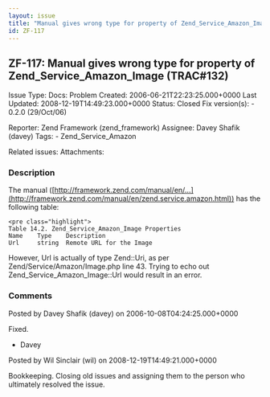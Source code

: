 ```yaml
---
layout: issue
title: "Manual gives wrong type for property of Zend_Service_Amazon_Image (TRAC#132)"
id: ZF-117
---
```


ZF-117: Manual gives wrong type for property of Zend\_Service\_Amazon\_Image (TRAC#132)
---------------------------------------------------------------------------------------

 Issue Type: Docs: Problem Created: 2006-06-21T22:23:25.000+0000 Last Updated: 2008-12-19T14:49:23.000+0000 Status: Closed Fix version(s): - 0.2.0 (29/Oct/06)
 
 Reporter:  Zend Framework (zend\_framework)  Assignee:  Davey Shafik (davey)  Tags: - Zend\_Service\_Amazon
 
 Related issues: 
 Attachments: 
### Description

The manual ([http://framework.zend.com/manual/en/…](http://framework.zend.com/manual/en/zend.service.amazon.html)) has the following table:

 
    <pre class="highlight">
    Table 14.2. Zend_Service_Amazon_Image Properties
    Name    Type    Description
    Url     string  Remote URL for the Image


However, Url is actually of type Zend::Uri, as per Zend/Service/Amazon/Image.php line 43. Trying to echo out Zend\_Service\_Amazon\_Image::Url would result in an error.

 

 

### Comments

Posted by Davey Shafik (davey) on 2006-10-08T04:24:25.000+0000

Fixed.

- Davey
 


 

Posted by Wil Sinclair (wil) on 2008-12-19T14:49:21.000+0000

Bookkeeping. Closing old issues and assigning them to the person who ultimately resolved the issue.

 

 